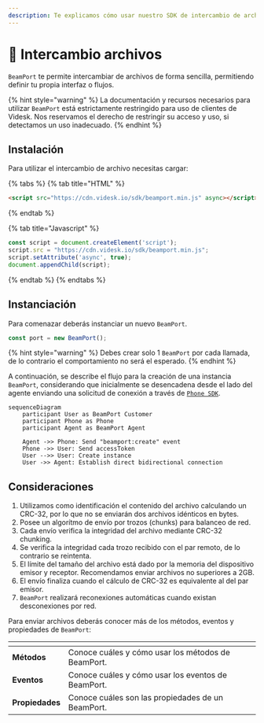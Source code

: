 ```yaml
---
description: Te explicamos cómo usar nuestro SDK de intercambio de archivos.
---
```


# 📂 Intercambio archivos

`BeamPort` te permite intercambiar de archivos de forma sencilla, permitiendo definir tu propia interfaz o flujos.

{% hint style="warning" %}
La documentación y recursos necesarios para utilizar `BeamPort` está estrictamente restringido para uso de clientes de Videsk. Nos reservamos el derecho de restringir su acceso y uso, si detectamos un uso inadecuado.
{% endhint %}

## Instalación

Para utilizar el intercambio de archivo necesitas cargar:

{% tabs %}
{% tab title="HTML" %}
```html
<script src="https://cdn.videsk.io/sdk/beamport.min.js" async></script>
```
{% endtab %}

{% tab title="Javascript" %}
```javascript
const script = document.createElement('script');
script.src = "https://cdn.videsk.io/sdk/beamport.min.js";
script.setAttribute('async', true);
document.appendChild(script);
```
{% endtab %}
{% endtabs %}

## Instanciación

Para comenazar deberás instanciar un nuevo `BeamPort`.

```javascript
const port = new BeamPort();
```

{% hint style="warning" %}
Debes crear solo 1 `BeamPort` por cada llamada, de lo contrario el comportamiento no será el esperado.
{% endhint %}

A continuación, se describe el flujo para la creación de una instancia `BeamPort`, considerando que inicialmente se desencadena desde el lado del agente enviando una solicitud de conexión a través de [`Phone SDK`](../phone/).

```mermaid
sequenceDiagram
    participant User as BeamPort Customer
    participant Phone as Phone
    participant Agent as BeamPort Agent

    Agent ->> Phone: Send "beamport:create" event
    Phone ->> User: Send accessToken
    User -->> User: Create instance
    User ->> Agent: Establish direct bidirectional connection
```

## Consideraciones

1. Utilizamos como identificación el contenido del archivo calculando un CRC-32, por lo que no se enviarán dos archivos idénticos en bytes.
2. Posee un algorítmo de envío por trozos (chunks) para balanceo de red.
3. Cada envío verifica la integridad del archivo mediante CRC-32 chunking.
4. Se verifica la integridad cada trozo recibido con el par remoto, de lo contrario se reintenta.
5. El límite del tamaño del archivo está dado por la memoria del dispositivo emisor y receptor. Recomendamos enviar archivos no superiores a 2GB.
6. El envío finaliza cuando el cálculo de CRC-32 es equivalente al del par emisor.
7. `BeamPort` realizará reconexiones automáticas cuando existan desconexiones por red.



Para enviar archivos deberás conocer más de los métodos, eventos y propiedades de `BeamPort`:

<table data-view="cards"><thead><tr><th></th><th></th><th></th></tr></thead><tbody><tr><td><strong>Métodos</strong></td><td>Conoce cuáles y cómo usar los métodos de BeamPort.</td><td></td></tr><tr><td><strong>Eventos</strong></td><td>Conoce cuáles y cómo usar los eventos de BeamPort.</td><td></td></tr><tr><td><strong>Propiedades</strong></td><td>Conoce cuáles son las propiedades de un BeamPort.</td><td></td></tr></tbody></table>
